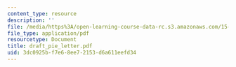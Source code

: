 ```yaml
---
content_type: resource
description: ''
file: /media/https%3A/open-learning-course-data-rc.s3.amazonaws.com/15-667-negotiation-and-conflict-management-spring-2001/3dc0925bf7e68ee72153d6a611eefd34_draft_pie_letter.pdf
file_type: application/pdf
resourcetype: Document
title: draft_pie_letter.pdf
uid: 3dc0925b-f7e6-8ee7-2153-d6a611eefd34
---
```

